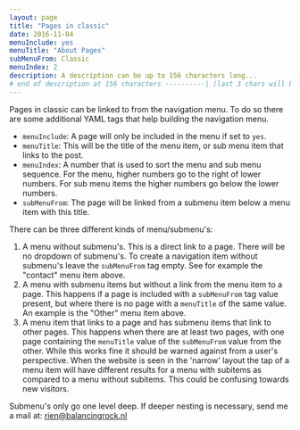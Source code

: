 ```yaml
---
layout: page
title: "Pages in classic"
date: 2016-11-04
menuInclude: yes
menuTitle: "About Pages"
subMenuFrom: Classic
menuIndex: 2
description: A description can be up to 156 characters long...
# end of description at 156 characters ----------| (last 3 chars will be replaced by '...' on overflow)
---
```


Pages in classic can be linked to from the navigation menu. To do so there are some additional YAML tags that help building the navigation menu.

- `menuInclude`: A page will only be included in the menu if set to `yes`.
- `menuTitle`: This will be the title of the menu item, or sub menu item that links to the post.
- `menuIndex`: A number that is used to sort the menu and sub menu sequence. For the menu, higher numbers go to the right of lower numbers. For sub menu items the higher numbers go below the lower numbers.
- `subMenuFrom`: The page will be linked from a submenu item below a menu item with this title.

There can be three different kinds of menu/submenu's:

1. A menu without submenu's. This is a direct link to a page. There will be no dropdown of submenu's. To create a navigation item without submenu's leave the `subMenuFrom` tag empty. See for example the "contact" menu item above.
2. A menu with submenu items but without a link from the menu item to a page. This happens if a page is included with a `subMenuFrom` tag value present, but where there is no page with a `menuTitle` of the same value. An example is the "Other" menu item above.
3. A menu item that links to a page and has submenu items that link to other pages. This happens when there are at least two pages, with one page containing the `menuTitle` value of the `subMenuFrom` value from the other. While this works fine it should be warned against from a user's perspective. When the website is seen in the 'narrow' layout the tap of a menu item will have different results for a menu with subitems as compared to a menu without subitems. This could be confusing towards new visitors.

Submenu's only go one level deep. If deeper nesting is necessary, send me a mail at: rien@balancingrock.nl